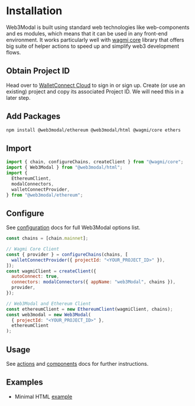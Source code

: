 # Installation

Web3Modal is built using standard web technologies like web-components and es modules, which means that it can be used in any front-end environment. It works particularly well with [wagmi core](https://wagmi.sh/) library that offers big suite of helper actions to speed up and simplify web3 development flows.

## Obtain Project ID

Head over to [WalletConnect Cloud](https://cloud.walletconnect.com/) to sign in or sign up. Create (or use an existing) project and copy its associated Project ID. We will need this in a later step.

## Add Packages

```bash npm2yarn
npm install @web3modal/ethereum @web3modal/html @wagmi/core ethers
```

## Import

```js
import { chain, configureChains, createClient } from "@wagmi/core";
import { Web3Modal } from "@web3modal/html";
import {
  EthereumClient,
  modalConnectors,
  walletConnectProvider,
} from "@web3modal/ethereum";
```

## Configure

See [configuration](../configuration.md) docs for full Web3Modal options list.

```js
const chains = [chain.mainnet];

// Wagmi Core Client
const { provider } = configureChains(chains, [
  walletConnectProvider({ projectId: "<YOUR_PROJECT_ID>" }),
]);
const wagmiClient = createClient({
  autoConnect: true,
  connectors: modalConnectors({ appName: "web3Modal", chains }),
  provider,
});

// Web3Modal and Ethereum Client
const ethereumClient = new EthereumClient(wagmiClient, chains);
const web3modal = new Web3Modal(
  { projectId: "<YOUR_PROJECT_ID>" },
  ethereumClient
);
```

## Usage

See [actions](./actions.md) and [components](components.md) docs for further instructions.

## Examples

- Minimal HTML [example](https://github.com/WalletConnect/web3modal/tree/V2/examples/html)
